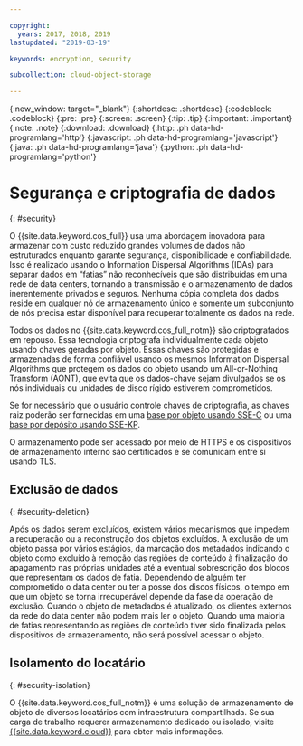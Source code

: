 ```yaml
---

copyright:
  years: 2017, 2018, 2019
lastupdated: "2019-03-19"

keywords: encryption, security

subcollection: cloud-object-storage

---
```

{:new_window: target="_blank"}
{:shortdesc: .shortdesc}
{:codeblock: .codeblock}
{:pre: .pre}
{:screen: .screen}
{:tip: .tip}
{:important: .important}
{:note: .note}
{:download: .download} 
{:http: .ph data-hd-programlang='http'} 
{:javascript: .ph data-hd-programlang='javascript'} 
{:java: .ph data-hd-programlang='java'} 
{:python: .ph data-hd-programlang='python'}

# Segurança e criptografia de dados
{: #security}

O {{site.data.keyword.cos_full}} usa uma abordagem inovadora para armazenar com custo reduzido grandes volumes de dados não estruturados enquanto garante segurança, disponibilidade e confiabilidade. Isso é realizado usando o Information Dispersal Algorithms (IDAs) para separar dados em “fatias” não reconhecíveis que são distribuídas em uma rede de data centers, tornando a transmissão e o armazenamento de dados inerentemente privados e seguros. Nenhuma cópia completa dos dados reside em qualquer nó de armazenamento único e somente um subconjunto de nós precisa estar disponível para recuperar totalmente os dados na rede.

Todos os dados no {{site.data.keyword.cos_full_notm}} são criptografados em repouso. Essa tecnologia criptografa individualmente cada objeto usando chaves geradas por objeto. Essas chaves são protegidas e armazenadas de forma confiável usando os mesmos Information Dispersal Algorithms que protegem os dados do objeto usando um All-or-Nothing Transform (AONT), que evita que os dados-chave sejam divulgados se os nós individuais ou unidades de disco rígido estiverem comprometidos.

Se for necessário que o usuário controle chaves de criptografia, as chaves raiz poderão ser fornecidas em uma [base por objeto usando SSE-C](/docs/services/cloud-object-storage?topic=cloud-object-storage-encryption#encryption-sse-c) ou uma [base por depósito usando SSE-KP](/docs/services/cloud-object-storage?topic=cloud-object-storage-encryption#encryption-kp).

O armazenamento pode ser acessado por meio de HTTPS e os dispositivos de armazenamento interno são certificados e se comunicam entre si usando TLS.


## Exclusão de dados
{: #security-deletion}

Após os dados serem excluídos, existem vários mecanismos que impedem a recuperação ou a reconstrução dos objetos excluídos. A exclusão de um objeto passa por vários estágios, da marcação dos metadados indicando o objeto como excluído à remoção das regiões de conteúdo à finalização do apagamento nas próprias unidades até a eventual sobrescrição dos blocos que representam os dados de fatia. Dependendo de alguém ter comprometido o data center ou ter a posse dos discos físicos, o tempo em que um objeto se torna irrecuperável depende da fase da operação de exclusão. Quando o objeto de metadados é atualizado, os clientes externos da rede do data center não podem mais ler o objeto. Quando uma maioria de fatias representando as regiões de conteúdo tiver sido finalizada pelos dispositivos de armazenamento, não será possível acessar o objeto.

## Isolamento do locatário
{: #security-isolation}

O {{site.data.keyword.cos_full_notm}} é uma solução de armazenamento de objeto de diversos locatários com infraestrutura compartilhada. Se sua carga de trabalho requerer armazenamento dedicado ou isolado, visite [{{site.data.keyword.cloud}}](https://www.ibm.com/cloud/object-storage) para obter mais informações.

